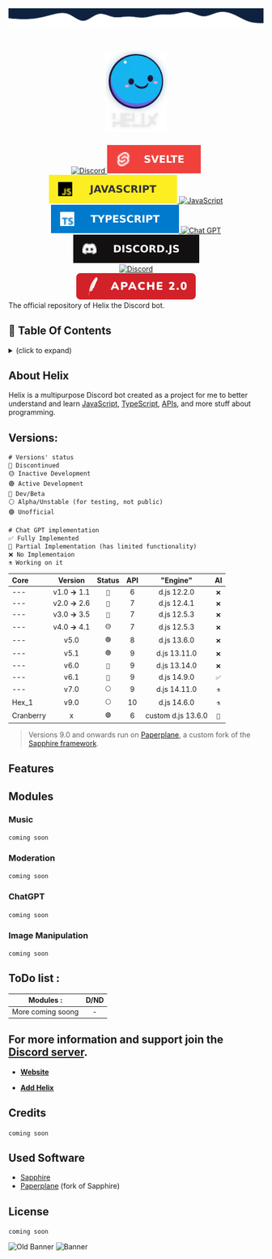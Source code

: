 <img src="./src/db/assets/branding/wave-top4.svg" alt="just some waves">

<h1 align="center">
    <img src="src/db/assets/branding/helix-gh-logo2.png" alt="Helix" width="120px" />
    <br />
    <!--<b>Helix</b>-->
</h1>

<div align="center">
    <a href="https://discord.gg/GampaCt/">
        <img src="https://img.shields.io/badge/Discord-%235865F2.svg?style=for-the-badge&logo=discord&logoColor=white" alt="Discord" />
    </a>
    <a href="https://svelte.dev/">
    	<img src="src/db/assets/branding/badges/svelte.svg" alt="Svelte" />
    </a>
    <a href="https://js.org/">
        <img src="src/db/assets/branding/badges/JS.svg" alt="JavaScript" />
    </a>
    <a href="https://nodejs.org/">
        <img src="https://img.shields.io/badge/node.js-6DA55F?style=for-the-badge&logo=node.js&logoColor=white" alt="JavaScript" />
    </a>
    <a href="https://www.typescriptlang.org/">
        <img src="src/db/assets/branding/badges/TS.svg" alt="TypeScript" />
    </a>
    <a href="https://chat.openai.com/">
    	<img src="https://img.shields.io/badge/chatGPT-74aa9c?style=for-the-badge&logo=openai&logoColor=white" alt="Chat GPT" />
    </a>
    <a href="https://discord.js.org/">
        <img src="src/db/assets/branding/badges/djs.svg" alt="Discord.JS" />
    </a>
    <br>
    <a href="https://discord.gg/GapmaCt">
    	<img src="https://dcbadge.vercel.app/api/server/GapmaCt" alt="Discord" />
    </a>
    <br>
    <a href="/LICENSE.md">
        <img src="src/db/assets/branding/badges/Apache.svg" alt="License" />
    </a>
</div>
<!--
<div align="center">

[![a](https://skillicons.dev/icons?i=nodejs,mongo,typescript,discord,js&theme=dark)](https://skillicons.dev)

</div>
-->
The official repository of Helix the Discord bot.

## 📝 Table Of Contents
<details>
  <summary>(click to expand)</summary>

  <div>
    <ul>
    	<p float="left">
	    	<li>📖 <a href="#about-helix">About Helix</a></li>
	    	<li>🔖 <a href="#versions">Versions</a></li>
	    	<li>✨ <a href="#features">Features</a>
	    		<ul>
	    			<li>
	    				<details>
	    					<summary><a href="#modules">Modules (click to expand)</a></summary> 
	    					<ul>
	    						<p float="left">
	    							<li>🎵 <a href="#music">Music</a></li>
	    							<li>⚒️ <a href="#moderation">Moderation</a></li>
	    							<li>🦾 <a href="#chatgpt">AI</a></li>
	    							<li>🖼️ <a href="#image-manipulation">Image Manipulation</a></li>
	    						</p>
	    					</ul>
	    				</details>
	    			</li>
	    			<li><a href="#commands">Commands</a></li>
	    		</ul>
	    	</li>
	    	<li>📝 <a href="#todo-list">ToDo List</a></li>
	    	<li>🫶 <a href="#todo-list">Credits</a></li>
            <li>⚙️ <a href="#used-software">Used Software</a></li>
	    	<li>🪪 <a href="#todo-list">License</a></li>
    	</p>
    </ul>
    <p>
    </p>
  </div>
</details>

## About Helix

<p>Helix is a multipurpose Discord bot created as a project for me to better understand and learn <u>JavaScript</u>, <u>TypeScript</u>, <u>APIs</u>, and more stuff about programming.</p>

## Versions:

```Legend:
# Versions' status
🔴 Discontinued
🟡 Inactive Development
🟢 Active Development
🔵 Dev/Beta
⚪ Alpha/Unstable (for testing, not public)
🟣 Unofficial

# Chat GPT implementation
✅ Fully Implemented
🤖 Partial Implementation (has limited functionality)
❌ No Implementaion
⚗️ Working on it
```

|Core|Version|Status|API|"Engine"|AI|
| :--- | :---: | :---: | :---: | :---: | :---: |
| --- | v1.0 **→** 1.1 | `🔴` | 6 | d.js 12.2.0 | `❌` |
| --- | v2.0 **→** 2.6 | `🔴` | 7 | d.js 12.4.1 | `❌` |
| --- | v3.0 **→** 3.5 | `🔴` | 7 | d.js 12.5.3 | `❌` |
| --- | v4.0 **→** 4.1 | `🟡` | 7 | d.js 12.5.3 | `❌` |
| --- | v5.0 | `🟢` | 8 | d.js 13.6.0 | `❌` |
| --- | v5.1 | `🟢` | 9 | d.js 13.11.0 | `❌` |
| --- | v6.0 | `🔵` | 9 | d.js 13.14.0 | `❌` |
| --- | v6.1 | `🔵` | 9 | d.js 14.9.0 | `✅` |
| --- | v7.0 | `⚪` | 9 | d.js 14.11.0 | `⚗️` |
| Hex_1 | v9.0 | `⚪` | 10 | d.js 14.6.0 | `⚗️` |
| Cranberry | x | `🟣` | 6 | custom d.js 13.6.0 | `🤖` |

> Versions 9.0 and onwards run on [Paperplane](https://github.com/Helix-Labs/framework), a custom fork of the [Sapphire framework](https://github.com/sapphiredev/framework).



## Features

## Modules

### Music
```coming soon```

### Moderation
```coming soon```

### ChatGPT
```coming soon```

### Image Manipulation
```coming soon```

## ToDo list : 
|Modules :| D/ND|
| ------------- |:-------------:| 
|More coming soong|-|

## For more information and support join the [Discord server](https://discord.gg/GapmaCt).

- **[Website](https://helix.angellabs.xyz/)**

- **[Add Helix](https://discord.com/oauth2/authorize?client_id=723697439638290482&scope=bot&permissions=481684598)**

## Credits
```coming soon```

## Used Software
- [Sapphire](https://github.com/sapphiredev/framework)
- [Paperplane](https://github.com/Helix-Labs/framework) (fork of Sapphire)

## License
```coming soon```

<img src="https://media.discordapp.net/attachments/771476325356797963/788160344522620958/helixbanner.png" alt="Old Banner" />
<img src="src/db/assets/branding/helix-banner-2023.png" alt="Banner" />